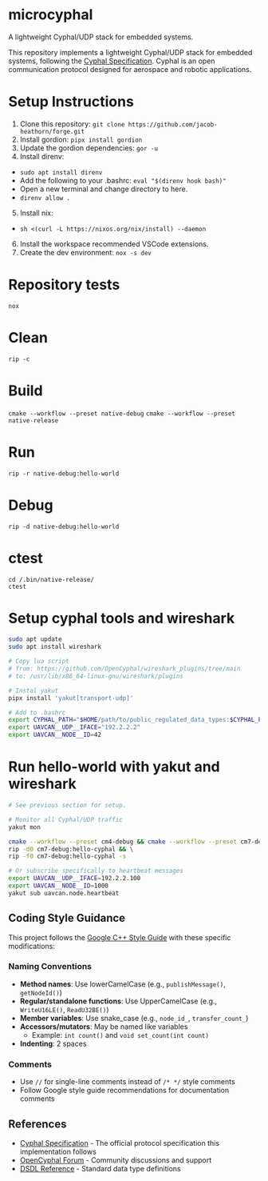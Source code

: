 # microcyphal

A lightweight Cyphal/UDP stack for embedded systems.

This repository implements a lightweight Cyphal/UDP stack for embedded systems, following the [Cyphal Specification](https://opencyphal.org/specification). Cyphal is an open communication protocol designed for aerospace and robotic applications.


# Setup Instructions

1) Clone this repository: `git clone https://github.com/jacob-heathorn/forge.git`
2) Install gordion: `pipx install gordion`
3) Update the gordion dependencies: `gor -u`
4) Install direnv:
  * `sudo apt install direnv`
  * Add the following to your .bashrc: `eval "$(direnv hook bash)"`
  * Open a new terminal and change directory to here.
  * `direnv allow .`
5) Install nix:
  * `sh <(curl -L https://nixos.org/nix/install) --daemon`
6) Install the workspace recommended VSCode extensions.
7) Create the dev environment: `nox -s dev`

# Repository tests
`nox`

# Clean
`rip -c`

# Build
`cmake --workflow --preset native-debug`
`cmake --workflow --preset native-release`

# Run
`rip -r native-debug:hello-world`

# Debug
`rip -d native-debug:hello-world`

# ctest
```
cd /.bin/native-release/
ctest
```

# Setup cyphal tools and wireshark
```bash
sudo apt update
sudo apt install wireshark

# Copy lua script 
# from: https://github.com/OpenCyphal/wireshark_plugins/tree/main
# to: /usr/lib/x86_64-linux-gnu/wireshark/plugins

# Instal yakut
pipx install 'yakut[transport-udp]'

# Add to .bashrc
export CYPHAL_PATH="$HOME/path/to/public_regulated_data_types:$CYPHAL_PATH"
export UAVCAN__UDP__IFACE="192.2.2.2"
export UAVCAN__NODE__ID=42
```

# Run hello-world with yakut and wireshark

```bash
# See previous section for setup.

# Monitor all Cyphal/UDP traffic
yakut mon

cmake --workflow --preset cm4-debug && cmake --workflow --preset cm7-debug && \
rip -d0 cm7-debug:hello-cyphal && \
rip -f0 cm7-debug:hello-cyphal -s

# Or subscribe specifically to heartbeat messages
export UAVCAN__UDP__IFACE=192.2.2.100
export UAVCAN__NODE__ID=1000
yakut sub uavcan.node.heartbeat
```

## Coding Style Guidance

This project follows the [Google C++ Style Guide](https://google.github.io/styleguide/cppguide.html) with these specific modifications:

### Naming Conventions
- **Method names**: Use lowerCamelCase (e.g., `publishMessage()`, `getNodeId()`)
- **Regular/standalone functions**: Use UpperCamelCase (e.g., `WriteU16LE()`, `ReadU32BE()`)
- **Member variables**: Use snake_case (e.g., `node_id_`, `transfer_count_`)
- **Accessors/mutators**: May be named like variables
  - Example: `int count()` and `void set_count(int count)`
- **Indenting**: 2 spaces

### Comments
- Use `//` for single-line comments instead of `/* */` style comments
- Follow Google style guide recommendations for documentation comments

## References

- [Cyphal Specification](https://opencyphal.org/specification) - The official protocol specification this implementation follows
- [OpenCyphal Forum](https://forum.opencyphal.org/) - Community discussions and support
- [DSDL Reference](https://github.com/OpenCyphal/public_regulated_data_types) - Standard data type definitions
